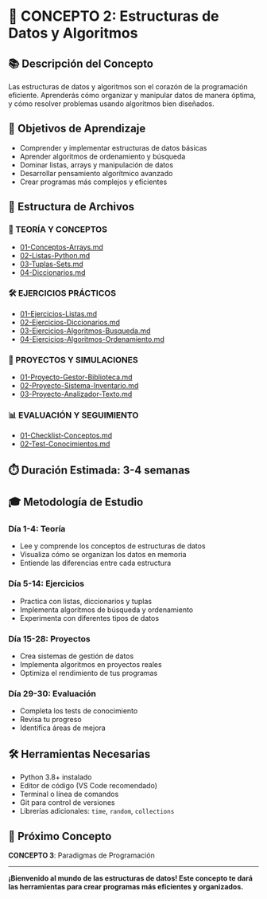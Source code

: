 # 🎯 CONCEPTO 2: Estructuras de Datos y Algoritmos

## 📚 Descripción del Concepto
Las estructuras de datos y algoritmos son el corazón de la programación eficiente. Aprenderás cómo organizar y manipular datos de manera óptima, y cómo resolver problemas usando algoritmos bien diseñados.

## 🎯 Objetivos de Aprendizaje
- Comprender y implementar estructuras de datos básicas
- Aprender algoritmos de ordenamiento y búsqueda
- Dominar listas, arrays y manipulación de datos
- Desarrollar pensamiento algorítmico avanzado
- Crear programas más complejos y eficientes

## 📅 Estructura de Archivos

### **📖 TEORÍA Y CONCEPTOS**
- [01-Conceptos-Arrays.md](./01-DEFINICION/01-conceptos-arrays.md)
- [02-Listas-Python.md](./01-DEFINICION/02-listas-python.md)
- [03-Tuplas-Sets.md](./01-DEFINICION/03-tuplas-sets.md)
- [04-Diccionarios.md](./01-DEFINICION/04-diccionarios.md)

### **🛠️ EJERCICIOS PRÁCTICOS**
- [01-Ejercicios-Listas.md](./02-EJERCICIOS/01-ejercicios-listas.md)
- [02-Ejercicios-Diccionarios.md](./02-EJERCICIOS/02-ejercicios-diccionarios.md)
- [03-Ejercicios-Algoritmos-Busqueda.md](./02-EJERCICIOS/03-ejercicios-algoritmos-busqueda.md)
- [04-Ejercicios-Algoritmos-Ordenamiento.md](./02-EJERCICIOS/04-ejercicios-algoritmos-ordenamiento.md)

### **🚀 PROYECTOS Y SIMULACIONES**
- [01-Proyecto-Gestor-Biblioteca.md](./03-PROYECTOS/01-proyecto-gestor-biblioteca.md)
- [02-Proyecto-Sistema-Inventario.md](./03-PROYECTOS/02-proyecto-sistema-inventario.md)
- [03-Proyecto-Analizador-Texto.md](./03-PROYECTOS/03-proyecto-analizador-texto.md)

### **📊 EVALUACIÓN Y SEGUIMIENTO**
- [01-Checklist-Conceptos.md](./04-EVALUACION/01-checklist-conceptos.md)
- [02-Test-Conocimientos.md](./04-EVALUACION/02-test-conocimientos.md)

## ⏱️ Duración Estimada: 3-4 semanas

## 🎓 Metodología de Estudio

### **Día 1-4: Teoría**
- Lee y comprende los conceptos de estructuras de datos
- Visualiza cómo se organizan los datos en memoria
- Entiende las diferencias entre cada estructura

### **Día 5-14: Ejercicios**
- Practica con listas, diccionarios y tuplas
- Implementa algoritmos de búsqueda y ordenamiento
- Experimenta con diferentes tipos de datos

### **Día 15-28: Proyectos**
- Crea sistemas de gestión de datos
- Implementa algoritmos en proyectos reales
- Optimiza el rendimiento de tus programas

### **Día 29-30: Evaluación**
- Completa los tests de conocimiento
- Revisa tu progreso
- Identifica áreas de mejora

## 🛠️ Herramientas Necesarias
- Python 3.8+ instalado
- Editor de código (VS Code recomendado)
- Terminal o línea de comandos
- Git para control de versiones
- Librerías adicionales: `time`, `random`, `collections`

## 🚀 Próximo Concepto
**CONCEPTO 3**: Paradigmas de Programación

---

**¡Bienvenido al mundo de las estructuras de datos! Este concepto te dará las herramientas para crear programas más eficientes y organizados.** 